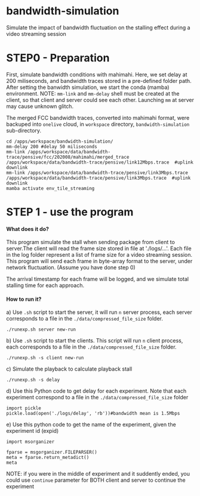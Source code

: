 # bandwidth-simulation
Simulate the impact of bandwidth fluctuation on the stalling effect during a video streaming session


# STEP0 - Preparation
First, simulate bandwidth conditions with mahimahi. Here, we set delay at 200 miliseconds, and bandwidth traces stored in a pre-defined folder path. After setting the banwidth simulation, we start the conda (mamba) environment.
NOTE: `mm-link` and `mm-delay` shell must be created at the client, so that client and server could see each other. Launching `mm` at server may cause unknown glitch.

The merged FCC bandwidth traces, converted into mahimahi format, were backuped into `onelive` cloud, in `workspace` directory, `bandwidth-simulation` sub-directory.

```
cd /apps/workspace/bandwidth-simulation/
mm-delay 200 #delay 50 miliseconds
mm-link /apps/workspace/data/bandwidth-trace/pensive/fcc/202008/mahimahi/merged_trace  /apps/workspace/data/bandwidth-trace/pensive/link12Mbps.trace  #uplink downlink
mm-link /apps/workspace/data/bandwidth-trace/pensive/link3Mbps.trace  /apps/workspace/data/bandwidth-trace/pensive/link3Mbps.trace  #uplink downlink
mamba activate env_tile_streaming
```
# STEP 1 - use the program

#### What does it do?
This program simulate the stall when sending package from client to server.The client will read the frame size stored in file at './logs/...'. Each file in the log folder represent a list of frame size for a video streaming session. This program will send each frame in byte-array format to the server, under network fluctuation. (Assume you have done step 0)

The arrival timestamp for each frame will be logged, and we simulate total stalling time for each approach.

#### How to run it?
a) Use `.sh` script to start the server, it will run `n` server process, each server corresponds to a file in the `./data/compressed_file_size` folder.
```
./runexp.sh server new-run
```
b) Use `.sh` script to start the clients. This script will run `n` client process, each corresponds to a file in the `./data/compressed_file_size` folder.
```
./runexp.sh -s client new-run
```
c) Simulate the playback to calculate playback stall
```
./runexp.sh -s delay
```

d) Use this Python code to get delay for each experiment. Note that each experiment correspond to a file in the `./data/compressed_file_size` folder
```
import pickle
pickle.load(open('./logs/delay', 'rb'))#bandwidth mean is 1.5Mbps
```

e) Use this python code to get the name of the experiment, given the experiment id (expid)
```
import msorganizer

fparse = msgorganizer.FILEPARSER()
meta = fparse.return_metadict()         
meta
```

NOTE: if you were in the middle of experiment and it suddently ended, you could use `continue` parameter for BOTH client and server to continue the experiment
